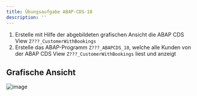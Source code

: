 ```yaml
---
title: Übungsaufgabe ABAP-CDS-10
description: ''
---
```


1. Erstelle mit Hilfe der abgebildeten grafischen Ansicht die ABAP CDS View `Z???_CustomerWithBookings`
2. Erstelle das ABAP-Programm `Z???_ABAPCDS_10`, welche alle Kunden von der ABAP CDS View `Z???_CustomerWithBookings` liest und anzeigt

## Grafische Ansicht
![image](https://user-images.githubusercontent.com/47243617/204781795-69133c1f-ffd5-4984-9c04-e25803f7b705.png)
